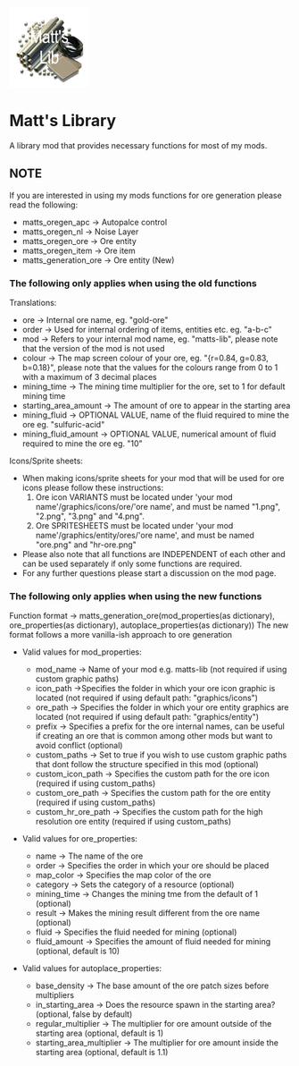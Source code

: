 ![Mod Thumbnail](/thumbnail.png)

# Matt's Library

A library mod that provides necessary functions for most of my mods.

## NOTE

If you are interested in using my mods functions for ore generation please read the following:

* matts_oregen_apc -> Autopalce control
* matts_oregen_nl -> Noise Layer
* matts_oregen_ore -> Ore entity
* matts_oregen_item -> Ore item
* matts_generation_ore -> Ore entity (New)

### The following only applies when using the old functions

Translations:

* ore -> Internal ore name, eg. "gold-ore"
* order -> Used for internal ordering of items, entities etc. eg. "a-b-c"
* mod -> Refers to your internal mod name, eg. "matts-lib", please note that the version of the mod is not used
* colour -> The map screen colour of your ore, eg. "{r=0.84, g=0.83, b=0.18}", please note that the values for the colours range from 0 to 1 with a maximum of 3 decimal places
* mining_time -> The mining time multiplier for the ore, set to 1 for default mining time
* starting_area_amount -> The amount of ore to appear in the starting area
* mining_fluid -> OPTIONAL VALUE, name of the fluid required to mine the ore eg. "sulfuric-acid"
* mining_fluid_amount -> OPTIONAL VALUE, numerical amount of fluid required to mine the ore eg. "10"

Icons/Sprite sheets:

* When making icons/sprite sheets for your mod that will be used for ore icons please follow these instructions:
  1. Ore icon VARIANTS must be located under 'your mod name'/graphics/icons/ore/'ore name', and must be named "1.png", "2.png", "3.png" and "4.png".
  2. Ore SPRITESHEETS must be located under 'your mod name'/graphics/entity/ores/'ore name', and must be named "ore.png" and "hr-ore.png"
* Please also note that all functions are INDEPENDENT of each other and can be used separately if only some functions are required.
* For any further questions please start a discussion on the mod page.

### The following only applies when using the new functions

Function format -> matts_generation_ore(mod_properties(as dictionary), ore_properties(as dictionary), autoplace_properties(as dictionary))
The new format follows a more vanilla-ish approach to ore generation

* Valid values for mod_properties:
  * mod_name -> Name of your mod e.g. matts-lib (not required if using custom graphic paths)
  * icon_path ->Specifies the folder in which your ore icon graphic is located (not required if using default path: "graphics/icons")
  * ore_path -> Specifies the folder in which your ore entity graphics are located (not required if using default path: "graphics/entity")
  * prefix -> Specifies a prefix for the ore internal names, can be useful if creating an ore that is common among other mods but want to avoid conflict (optional)
  * custom_paths -> Set to true if you wish to use custom graphic paths that dont follow the structure specified in this mod (optional)
  * custom_icon_path -> Specifies the custom path for the ore icon (required if using custom_paths)
  * custom_ore_path -> Specifies the custom path for the ore entity (required if using custom_paths)
  * custom_hr_ore_path -> Specifies the custom path for the high resolution ore entity (required if using custom_paths)

* Valid values for ore_properties:
  * name -> The name of the ore
  * order -> Specifies the order in which your ore should be placed
  * map_color -> Specifies the map color of the ore
  * category -> Sets the category of a resource (optional)
  * mining_time -> Changes the mining tme from the default of 1 (optional)
  * result -> Makes the mining result different from the ore name (optional)
  * fluid -> Specifies the fluid needed for mining (optional)
  * fluid_amount -> Specifies the amount of fluid needed for mining (optional, default is 10)

* Valid values for autoplace_properties:
  * base_density -> The base amount of the ore patch sizes before multipliers
  * in_starting_area -> Does the resource spawn in the starting area? (optional, false by default)
  * regular_multiplier -> The multiplier for ore amount outside of the starting area (optional, default is 1)
  * starting_area_multiplier -> The multiplier for ore amount inside the starting area (optional, default is 1.1)
